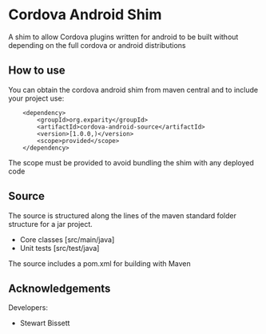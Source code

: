 Cordova Android Shim 
===========

A shim to allow Cordova plugins written for android to be built without depending on the full
cordova or android distributions

How to use
---------

You can obtain the cordova android shim from maven central and to include your project use:

		<dependency>
			<groupId>org.exparity</groupId>
			<artifactId>cordova-android-source</artifactId>
			<version>[1.0.0,)</version>
			<scope>provided</scope>
		</dependency>

The scope must be provided to avoid bundling the shim with any deployed code

Source
------
The source is structured along the lines of the maven standard folder structure for a jar project.

  * Core classes [src/main/java]
  * Unit tests [src/test/java]

The source includes a pom.xml for building with Maven 

Acknowledgements
----------------
Developers:
  * Stewart Bissett
